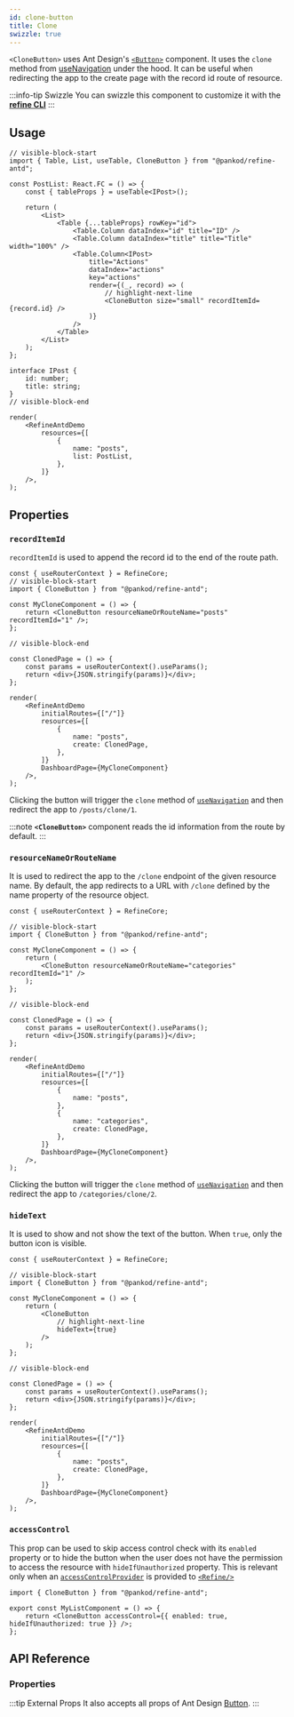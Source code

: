 ```yaml
---
id: clone-button
title: Clone
swizzle: true
---
```


`<CloneButton>` uses Ant Design's [`<Button>`](https://ant.design/components/button/) component. It uses the `clone` method from [useNavigation](/api-reference/core/hooks/navigation/useNavigation.md) under the hood.
It can be useful when redirecting the app to the create page with the record id route of resource.

:::info-tip Swizzle
You can swizzle this component to customize it with the [**refine CLI**](/docs/packages/documentation/cli)
:::

## Usage

```tsx live
// visible-block-start
import { Table, List, useTable, CloneButton } from "@pankod/refine-antd";

const PostList: React.FC = () => {
    const { tableProps } = useTable<IPost>();

    return (
        <List>
            <Table {...tableProps} rowKey="id">
                <Table.Column dataIndex="id" title="ID" />
                <Table.Column dataIndex="title" title="Title" width="100%" />
                <Table.Column<IPost>
                    title="Actions"
                    dataIndex="actions"
                    key="actions"
                    render={(_, record) => (
                        // highlight-next-line
                        <CloneButton size="small" recordItemId={record.id} />
                    )}
                />
            </Table>
        </List>
    );
};

interface IPost {
    id: number;
    title: string;
}
// visible-block-end

render(
    <RefineAntdDemo
        resources={[
            {
                name: "posts",
                list: PostList,
            },
        ]}
    />,
);
```

## Properties

### `recordItemId`

`recordItemId` is used to append the record id to the end of the route path.

```tsx live disableScroll previewHeight=200px
const { useRouterContext } = RefineCore;
// visible-block-start
import { CloneButton } from "@pankod/refine-antd";

const MyCloneComponent = () => {
    return <CloneButton resourceNameOrRouteName="posts" recordItemId="1" />;
};

// visible-block-end

const ClonedPage = () => {
    const params = useRouterContext().useParams();
    return <div>{JSON.stringify(params)}</div>;
};

render(
    <RefineAntdDemo
        initialRoutes={["/"]}
        resources={[
            {
                name: "posts",
                create: ClonedPage,
            },
        ]}
        DashboardPage={MyCloneComponent}
    />,
);
```

Clicking the button will trigger the `clone` method of [`useNavigation`](/api-reference/core/hooks/navigation/useNavigation.md) and then redirect the app to `/posts/clone/1`.

:::note
**`<CloneButton>`** component reads the id information from the route by default.
:::

### `resourceNameOrRouteName`

It is used to redirect the app to the `/clone` endpoint of the given resource name. By default, the app redirects to a URL with `/clone` defined by the name property of the resource object.

```tsx live disableScroll previewHeight=200px
const { useRouterContext } = RefineCore;

// visible-block-start
import { CloneButton } from "@pankod/refine-antd";

const MyCloneComponent = () => {
    return (
        <CloneButton resourceNameOrRouteName="categories" recordItemId="1" />
    );
};

// visible-block-end

const ClonedPage = () => {
    const params = useRouterContext().useParams();
    return <div>{JSON.stringify(params)}</div>;
};

render(
    <RefineAntdDemo
        initialRoutes={["/"]}
        resources={[
            {
                name: "posts",
            },
            {
                name: "categories",
                create: ClonedPage,
            },
        ]}
        DashboardPage={MyCloneComponent}
    />,
);
```

Clicking the button will trigger the `clone` method of [`useNavigation`](/api-reference/core/hooks/navigation/useNavigation.md) and then redirect the app to `/categories/clone/2`.

### `hideText`

It is used to show and not show the text of the button. When `true`, only the button icon is visible.

```tsx live disableScroll previewHeight=200px
const { useRouterContext } = RefineCore;

// visible-block-start
import { CloneButton } from "@pankod/refine-antd";

const MyCloneComponent = () => {
    return (
        <CloneButton
            // highlight-next-line
            hideText={true}
        />
    );
};

// visible-block-end

const ClonedPage = () => {
    const params = useRouterContext().useParams();
    return <div>{JSON.stringify(params)}</div>;
};

render(
    <RefineAntdDemo
        initialRoutes={["/"]}
        resources={[
            {
                name: "posts",
                create: ClonedPage,
            },
        ]}
        DashboardPage={MyCloneComponent}
    />,
);
```

### `accessControl`

This prop can be used to skip access control check with its `enabled` property or to hide the button when the user does not have the permission to access the resource with `hideIfUnauthorized` property. This is relevant only when an [`accessControlProvider`](/api-reference/core/providers/accessControl-provider.md) is provided to [`<Refine/>`](/api-reference/core/components/refine-config.md)

```tsx
import { CloneButton } from "@pankod/refine-antd";

export const MyListComponent = () => {
    return <CloneButton accessControl={{ enabled: true, hideIfUnauthorized: true }} />;
};
```

## API Reference

### Properties

<PropsTable module="@pankod/refine-antd/CloneButton" />

:::tip External Props
It also accepts all props of Ant Design [Button](https://ant.design/components/button/#API).
:::
